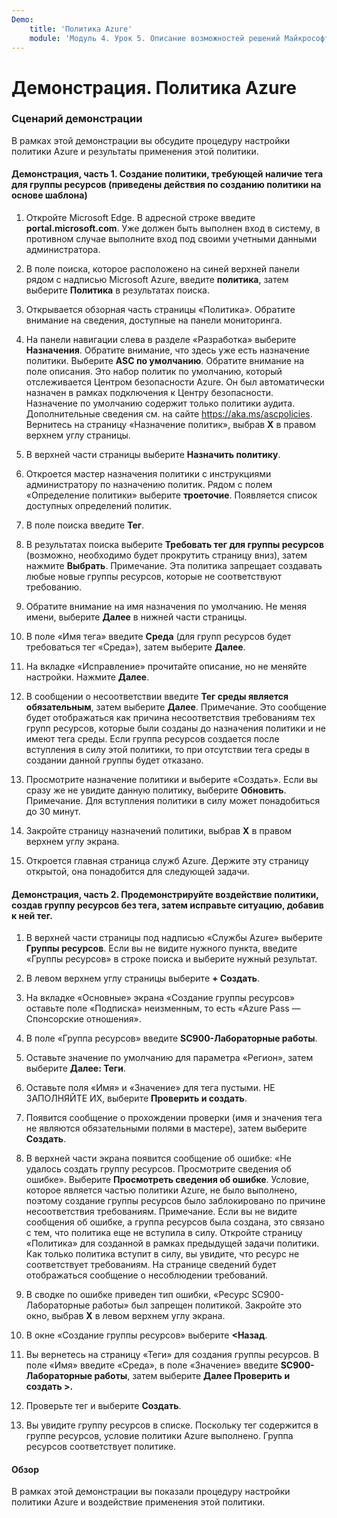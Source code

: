 ```yaml
---
Demo:
    title: 'Политика Azure'
    module: 'Модуль 4. Урок 5. Описание возможностей решений Майкрософт по соответствию требованиям. Описание Политики Azure'
---
```



# Демонстрация. Политика Azure

### Сценарий демонстрации
В рамках этой демонстрации вы обсудите процедуру настройки политики Azure и результаты применения этой политики.

#### Демонстрация, часть 1. Создание политики, требующей наличие тега для группы ресурсов (приведены действия по созданию политики на основе шаблона)

1. Откройте Microsoft Edge. В адресной строке введите **portal.microsoft.com**.  Уже должен быть выполнен вход в систему, в противном случае выполните вход под своими учетными данными администратора.

1. В поле поиска, которое расположено на синей верхней панели рядом с надписью Microsoft Azure, введите **политика**, затем выберите **Политика** в результатах поиска.

1. Открывается обзорная часть страницы «Политика». Обратите внимание на сведения, доступные на панели мониторинга.

1. На панели навигации слева в разделе «Разработка» выберите **Назначения**.  Обратите внимание, что здесь уже есть назначение политики. Выберите **ASC по умолчанию**.  Обратите внимание на поле описания. Это набор политик по умолчанию, который отслеживается Центром безопасности Azure. Он был автоматически назначен в рамках подключения к Центру безопасности. Назначение по умолчанию содержит только политики аудита. Дополнительные сведения см. на сайте https://aka.ms/ascpolicies.  Вернитесь на страницу «Назначение политик», выбрав **X** в правом верхнем углу страницы.

1. В верхней части страницы выберите **Назначить политику**.

1. Откроется мастер назначения политики с инструкциями администратору по назначению политик.  Рядом с полем «Определение политики» выберите **троеточие**.  Появляется список доступных определений политик.  

1. В поле поиска введите **Тег**.

1. В результатах поиска выберите **Требовать тег для группы ресурсов** (возможно, необходимо будет прокрутить страницу вниз), затем нажмите **Выбрать**.  Примечание. Эта политика запрещает создавать любые новые группы ресурсов, которые не соответствуют требованию.  

1. Обратите внимание на имя назначения по умолчанию.  Не меняя имени, выберите **Далее** в нижней части страницы.

1. В поле «Имя тега» введите **Среда** (для групп ресурсов будет требоваться тег «Среда»), затем выберите **Далее**.  

1. На вкладке «Исправление» прочитайте описание, но не меняйте настройки. Нажмите **Далее**.

1. В сообщении о несоответствии введите **Тег среды является обязательным**, затем выберите **Далее**. Примечание. Это сообщение будет отображаться как причина несоответствия требованиям тех групп ресурсов, которые были созданы до назначения политики и не имеют тега среды.  Если группа ресурсов создается после вступления в силу этой политики, то при отсутствии тега среды в создании данной группы будет отказано.

1. Просмотрите назначение политики и выберите «Создать».  Если вы сразу же не увидите данную политику, выберите **Обновить**. Примечание. Для вступления политики в силу может понадобиться до 30 минут.

1. Закройте страницу назначений политики, выбрав **X** в правом верхнем углу экрана.

1. Откроется главная страница служб Azure.  Держите эту страницу открытой, она понадобится для следующей задачи.

#### Демонстрация, часть 2.  Продемонстрируйте воздействие политики, создав группу ресурсов без тега, затем исправьте ситуацию, добавив к ней тег.

1. В верхней части страницы под надписью «Службы Azure» выберите **Группы ресурсов**. Если вы не видите нужного пункта, введите «Группы ресурсов» в строке поиска и выберите нужный результат.

1. В левом верхнем углу страницы выберите **+ Создать**.

1. На вкладке «Основные» экрана «Создание группы ресурсов» оставьте поле «Подписка» неизменным, то есть «Azure Pass — Спонсорские отношения».

1. В поле «Группа ресурсов» введите **SC900-Лабораторные работы**.

1. Оставьте значение по умолчанию для параметра «Регион», затем выберите **Далее: Теги**.

1. Оставьте поля «Имя» и «Значение» для тега пустыми.  НЕ ЗАПОЛНЯЙТЕ ИХ, выберите **Проверить и создать**.

1. Появится сообщение о прохождении проверки (имя и значения тега не являются обязательными полями в мастере), затем выберите **Создать**.

1. В верхней части экрана появится сообщение об ошибке: «Не удалось создать группу ресурсов. Просмотрите сведения об ошибке».  Выберите **Просмотреть сведения об ошибке**. Условие, которое является частью политики Azure, не было выполнено, поэтому создание группы ресурсов было заблокировано по причине несоответствия требованиям. Примечание. Если вы не видите сообщения об ошибке, а группа ресурсов была создана, это связано с тем, что политика еще не вступила в силу.  Откройте страницу «Политика» для созданной в рамках предыдущей задачи политики. Как только политика вступит в силу, вы увидите, что ресурс не соответствует требованиям.  На странице сведений будет отображаться сообщение о несоблюдении требований.

1. В сводке по ошибке приведен тип ошибки, «Ресурс SC900-Лабораторные работы» был запрещен политикой.  Закройте это окно, выбрав **X** в левом верхнем углу экрана.

1. В окне «Создание группы ресурсов» выберите **<Назад**.

1. Вы вернетесь на страницу «Теги» для создания группы ресурсов.  В поле «Имя» введите «Среда», в поле «Значение» введите **SC900-Лабораторные работы**, затем выберите **Далее Проверить и создать >.**

1. Проверьте тег и выберите **Создать**.

1. Вы увидите группу ресурсов в списке.  Поскольку тег содержится в группе ресурсов, условие политики Azure выполнено.  Группа ресурсов соответствует политике.

#### Обзор

В рамках этой демонстрации вы показали процедуру настройки политики Azure и воздействие применения этой политики.
